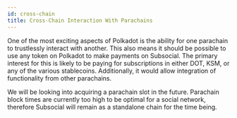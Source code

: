 ```yaml
---
id: cross-chain
title: Cross-Chain Interaction With Parachains
---
```


One of the most exciting aspects of Polkadot is the ability for one parachain to trustlessly
interact with another. This also means it should be possible to use any token on Polkadot to
make payments on Subsocial. The primary interest for this is likely to be paying for subscriptions
in either DOT, KSM, or any of the various stablecoins. Additionally, it would allow integration 
of functionality from other parachains.

We will be looking into acquiring a parachain slot in the future. Parachain block times are 
currently too high to be optimal for a social network, therefore Subsocial will remain as a 
standalone chain for the time being.
